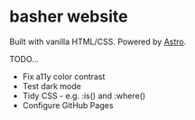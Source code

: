# basher website

Built with vanilla HTML/CSS.
Powered by [Astro](https://astro.build/).

TODO...
- Fix a11y color contrast
- Test dark mode
- Tidy CSS - e.g. :is() and :where()
- Configure GitHub Pages
